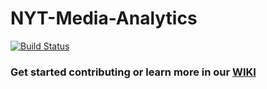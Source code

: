# NYT-Media-Analytics
[![Build Status](https://travis-ci.com/op-analytics/NYT-Media-Analytics.svg?branch=dev)](https://travis-ci.com/op-analytics/NYT-Media-Analytics)

### Get started contributing or learn more in our [WIKI](https://github.com/op-analytics/NYT-Media-Analytics/wiki)
